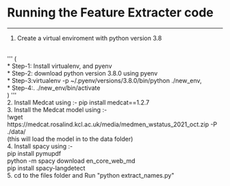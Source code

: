 # Running the Feature Extracter code
***
1. Create a virtual enviroment with python version 3.8
<br>
'''
(
<br>
 * Step-1: Install virtualenv, and pyenv
<br>
 * Step-2: download python version 3.8.0 using pyenv
<br>
 * Step-3:virtualenv -p ~/.pyenv/versions/3.8.0/bin/python ./new_env,
<br>
 * Step-4:. ./new_env/bin/activate
 <br>
 )
 '''
<br>
2. Install Medcat using :- pip install medcat==1.2.7
<br>
3. Install the Medcat model using :- 
<br>
!wget https://medcat.rosalind.kcl.ac.uk/media/medmen_wstatus_2021_oct.zip -P ./data/
<br>
(this will load the model in to the data folder)
<br>
4. Install spacy using :- 
<br>
                         pip install pymupdf
                         <br>
                         python -m spacy download en_core_web_md
                         <br>
                         pip install spacy-langdetect
<br>
5. cd to the files folder and Run "python extract_names.py" 
